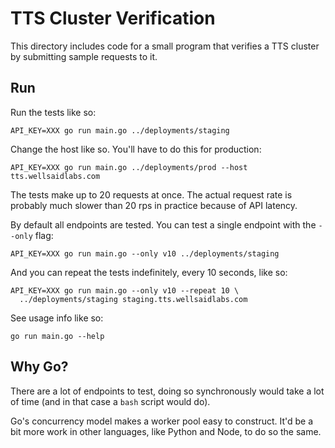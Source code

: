 # TTS Cluster Verification

This directory includes code for a small program that verifies a TTS cluster
by submitting sample requests to it.

## Run

Run the tests like so:

```
API_KEY=XXX go run main.go ../deployments/staging
```

Change the host like so. You'll have to do this for production:

```
API_KEY=XXX go run main.go ../deployments/prod --host tts.wellsaidlabs.com
```

The tests make up to 20 requests at once. The actual request rate is probably
much slower than 20 rps in practice because of API latency.

By default all endpoints are tested. You can test a single endpoint
with the `--only` flag:

```
API_KEY=XXX go run main.go --only v10 ../deployments/staging
```

And you can repeat the tests indefinitely, every 10 seconds, like so:

```
API_KEY=XXX go run main.go --only v10 --repeat 10 \
  ../deployments/staging staging.tts.wellsaidlabs.com
```

See usage info like so:

```
go run main.go --help
```

## Why Go?

There are a lot of endpoints to test, doing so synchronously would take a lot
of time (and in that case a `bash` script would do).

Go's concurrency model makes a worker pool easy to construct. It'd be a bit
more work in other languages, like Python and Node, to do so the same.

